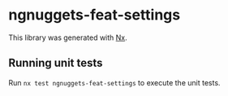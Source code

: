 # ngnuggets-feat-settings

This library was generated with [Nx](https://nx.dev).

## Running unit tests

Run `nx test ngnuggets-feat-settings` to execute the unit tests.
